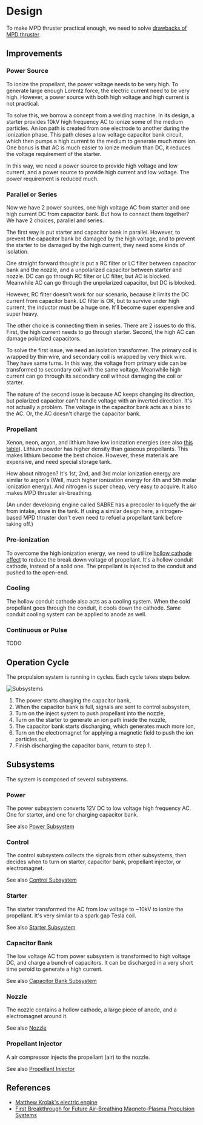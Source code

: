 # Design

To make MPD thruster practical enough, we need to solve [drawbacks of MPD thruster](Mpd.md#Drawbacks).

## Improvements

### Power Source

To ionize the propellant, the power voltage needs to be very high. To generate large enough Lorentz force, the electric current need to be very high. However, a power source with both high voltage and high current is not practical.

To solve this, we borrow a concept from a welding machine. In its design, a starter provides 10kV high frequency AC to ionize some of the medium particles. An ion path is created from one electrode to another during the ionization phase. This path closes a low voltage capacitor bank circuit, which then pumps a high current to the medium to generate much more ion. One bonus is that AC is much easier to ionize medium than DC, it reduces the voltage requirement of the starter.

In this way, we need a power source to provide high voltage and low current, and a power source to provide high current and low voltage. The power requirement is reduced much.

### Parallel or Series

Now we have 2 power sources, one high voltage AC from starter and one high current DC from capacitor bank. But how to connect them together? We have 2 choices, parallel and series.

The first way is put starter and capacitor bank in parallel. However, to prevent the capacitor bank be damaged by the high voltage, and to prevent the starter to be damaged by the high current, they need some kinds of isolation.

One straight forward thought is put a RC filter or LC filter between capacitor bank and the nozzle, and a unpolarized capacitor between starter and nozzle. DC can go through RC filter or LC filter, but AC is blocked. Meanwhile AC can go through the unpolarized capacitor, but DC is blocked.

However, RC filter doesn't work for our scenario, because it limits the DC current from capacitor bank. LC filter is OK, but to survive under high current, the inductor must be a huge one. It'll become super expensive and super heavy.

The other choice is connecting them in series. There are 2 issues to do this. First, the high current needs to go through starter. Second, the high AC can damage polarized capacitors.

To solve the first issue, we need an isolation transformer. The primary coil is wrapped by thin wire, and secondary coil is wrapped by very thick wire. They have same turns. In this way, the voltage from primary side can be transformed to secondary coil with the same voltage. Meanwhile high current can go through its secondary coil without damaging the coil or starter.

The nature of the second issue is because AC keeps changing its direction, but polarized capacitor can't handle voltage with an inverted direction. It's not actually a problem. The voltage in the capacitor bank acts as a bias to the AC. Or, the AC doesn't charge the capacitor bank.

### Propellant

Xenon, neon, argon, and lithium have low ionization energies (see also [this table](https://en.wikipedia.org/wiki/Molar_ionization_energies_of_the_elements)). Lithium powder has higher density than gaseous propellants. This makes lithium become the best choice. However, these materials are expensive, and need special storage tank.

How about nitrogen? It's 1st, 2nd, and 3rd molar ionization energy are similar to argon's (Well, much higher ionization energy for 4th and 5th molar ionization energy). And nitrogen is super cheap, very easy to acquire. It also makes MPD thruster air-breathing.

(An under developing engine called SABRE has a precooler to liquefy the air from intake, store in the tank. If using a similar design here, a nitrogen-based MPD thruster don't even need to refuel a propellant tank before taking off.)

### Pre-ionization

To overcome the high ionization energy, we need to utilize [hollow cathode effect](https://en.wikipedia.org/wiki/Hollow_cathode_effect) to reduce the break down voltage of propellant. It's a hollow conduit cathode, instead of a solid one. The propellant is injected to the conduit and pushed to the open-end.

### Cooling

The hollow conduit cathode also acts as a cooling system. When the cold propellant goes through the conduit, it cools down the cathode. Same conduit cooling system can be applied to anode as well.

### Continuous or Pulse

TODO

## Operation Cycle

The propulsion system is running in cycles. Each cycle takes steps below.

![Subsystems](Img/Subsystems.png)

1. The power starts charging the capacitor bank,
1. When the capacitor bank is full, signals are sent to control subsystem,
1. Turn on the inject system to push propellant into the nozzle,
1. Turn on the starter to generate an ion path inside the nozzle,
1. The capacitor bank starts discharging, which generates much more ion,
1. Turn on the electromagnet for applying a magnetic field to push the ion particles out,
1. Finish discharging the capacitor bank, return to step 1.

## Subsystems

The system is composed of several subsystems.

### Power

The power subsystem converts 12V DC to low voltage high frequency AC. One for starter, and one for charging capacitor bank.

See also [Power Subsystem](PowerSubsystem.md)

### Control

The control subsystem collects the signals from other subsystems, then decides when to turn on starter, capacitor bank, propellant injector, or electromagnet.

See also [Control Subsystem](ControlSubsystem.md)

### Starter

The starter transformed the AC from low voltage to ~10kV to ionize the propellant. It's very similar to a spark gap Tesla coil.

See also [Starter Subsystem](StarterSubsystem.md)

### Capacitor Bank

The low voltage AC from power subsystem is transformed to high voltage DC, and charge a bunch of capacitors. It can be discharged in a very short time peroid to generate a high current.

See also [Capacitor Bank Subsystem](CapacitorBankSubsystem.md)

### Nozzle

The nozzle contains a hollow cathode, a large piece of anode, and a electromagnet around it.

See also [Nozzle](Nozzle.md)

### Propellant Injector

A air compressor injects the propellant (air) to the nozzle.

See also [Propellant Injector](PropellantInjector.md)

## References

* [Matthew Krolak's electric engine](http://www.myelectricengine.com/)
* [First Breakthrough for Future Air-Breathing Magneto-Plasma Propulsion Systems](https://arxiv.org/ftp/arxiv/papers/1609/1609.04054.pdf)
